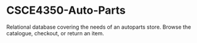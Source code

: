 # CSCE4350-Auto-Parts
Relational database covering the needs of an autoparts store. Browse the catalogue, checkout, or return an item.
